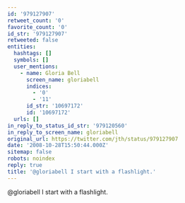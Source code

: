 ```yaml
---
id: '979127907'
retweet_count: '0'
favorite_count: '0'
id_str: '979127907'
retweeted: false
entities:
  hashtags: []
  symbols: []
  user_mentions:
    - name: Gloria Bell
      screen_name: gloriabell
      indices:
        - '0'
        - '11'
      id_str: '10697172'
      id: '10697172'
  urls: []
in_reply_to_status_id_str: '979120560'
in_reply_to_screen_name: gloriabell
original_url: https://twitter.com/jth/status/979127907
date: '2008-10-28T15:50:44.000Z'
sitemap: false
robots: noindex
reply: true
title: '@gloriabell I start with a flashlight.'
---
```


@gloriabell I start with a flashlight.